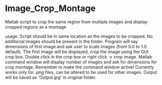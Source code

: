 # Image_Crop_Montage
Matlab script to crop the same region from multiple images and display cropped regions as a montage

usage: Script should be in same location as the images to be cropped. 
No additional images should be present in the folder. Program will say dimensions of first image and ask user to scale images (from 0.0 to 1.0 default). The first image will be displayed, crop the image using the GUI crop box. Double click in the crop box or right click -> crop image. Matlab command window will display number of images and ask for dimensions for crop montage. Remember to make the command window active! Currently works only for .png files, can be altered to be used for other images.
Output will be saved as 'Output.jpg' in original folder.
